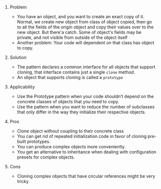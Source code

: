 1. Problem
    - You have an object, and you want to create an exact copy of it. Normal, we create new object from class of object copied,
    then go to all the fields of the origin object and copy their values over to the new object.
    But there'a catch. Some of object's fields may be private, and not visible from outside of the object itself
    - Another problem: Your code will dependent on that class has object to copy.

2. Solution
    - The pattern declares a common interface for all objects that support cloning, that interface contains just a single `clone` method.
    - An object that supports cloning is called a `prototype`

3. Applicability
    - Use the Prototype pattern when your code shouldn’t depend on the concrete classes of objects that you need to copy.
    - Use the pattern when you want to reduce the number of subclasses that only differ in the way they initialize their respective objects.

4. Pros
    - Clone object without coupling to their concrete class
    - You can get rid of repeated initialization code in favor of cloning pre-built prototypes.
    - You can produce complex objects more conveniently.
    - You get an alternative to inheritance when dealing with configuration presets for complex objects.

5. Cons
    - Cloning complex objects that have circular references might be very tricky
